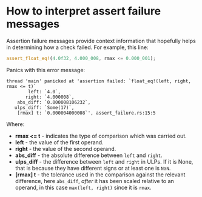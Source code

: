 # How to interpret assert failure messages

Assertion failure messages provide context information that hopefully helps
in determining how a check failed. For example, this line:

```rust
assert_float_eq!(4.0f32, 4.000_008, rmax <= 0.000_001);
```

Panics with this error message:

```text
thread 'main' panicked at 'assertion failed: `float_eq!(left, right, rmax <= t)`
        left: `4.0`,
       right: `4.000008`,
    abs_diff: `0.000008106232`,
   ulps_diff: `Some(17)`,
    [rmax] t: `0.000004000008`', assert_failure.rs:15:5
```

Where:
- **rmax <= t** - indicates the type of comparison which was carried out.
- **left** - the value of the first operand.
- **right** - the value of the second operand.
- **abs_diff** - the absolute difference between `left` and `right`.
- **ulps_diff** - the difference between `left` and `right` in ULPs. If it is
None, that is because they have different signs or at least one is `NaN`.
- **[rmax] t** - the tolerance used in the comparison against the relevant
difference, here `abs_diff`, *after* it has been scaled relative to an operand,
in this case `max(left, right)` since it is `rmax`.